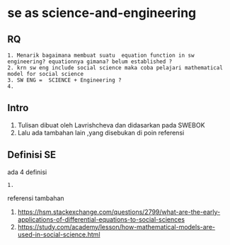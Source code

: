 # se as science-and-engineering


## RQ
~~~
1. Menarik bagaimana membuat suatu  equation function in sw engineering? equationnya gimana? belum established ?
2. krn sw eng include social science maka coba pelajari mathematical model for social science
3. SW ENG =  SCIENCE + Engineering ?
4. 
~~~
## Intro
1. Tulisan dibuat oleh Lavrishcheva dan didasarkan pada SWEBOK
2. Lalu ada tambahan lain ,yang disebukan di poin referensi
## Definisi SE
ada 4 definisi
~~~
1. 
~~~

referensi tambahan
1. https://hsm.stackexchange.com/questions/2799/what-are-the-early-applications-of-differential-equations-to-social-sciences
2. https://study.com/academy/lesson/how-mathematical-models-are-used-in-social-science.html
